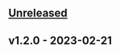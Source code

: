<a name="unreleased"></a>
## [Unreleased]


<a name="v1.2.0"></a>
## v1.2.0 - 2023-02-21

[Unreleased]: https://github.com/lucasberlang/gcp-pubsub/compare/v1.2.0...HEAD
